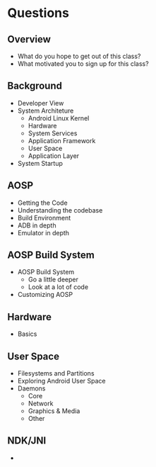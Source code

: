 Questions
=========

Overview
--------
- What do you hope to get out of this class?
- What motivated you to sign up for this class?


Background
----------
- Developer View
- System Architeture
  - Android Linux Kernel
  - Hardware
  - System Services
  - Application Framework
  - User Space
  - Application Layer
- System Startup


AOSP
----
- Getting the Code
- Understanding the codebase
- Build Environment
- ADB in depth
- Emulator in depth


AOSP Build System
-----------------
- AOSP Build System
  - Go a little deeper
  - Look at a lot of code
- Customizing AOSP


Hardware
--------
- Basics


User Space
----------
- Filesystems and Partitions
- Exploring Android User Space
- Daemons
  - Core
  - Network
  - Graphics & Media
  - Other


NDK/JNI
-------
- 
